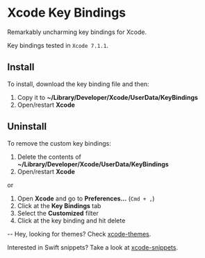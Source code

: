 # Xcode Key Bindings
Remarkably uncharming key bindings for Xcode.

Key bindings tested in `Xcode 7.1.1`.

## Install

To install, download the key binding file and then:

1. Copy it to **~/Library/Developer/Xcode/UserData/KeyBindings**
2. Open/restart **Xcode**

## Uninstall

To remove the custom key bindings:

1. Delete the contents of **~/Library/Developer/Xcode/UserData/KeyBindings**
2. Open/restart **Xcode**

or

1. Open **Xcode** and go to **Preferences...** (`Cmd + ,`)
2. Click at the **Key Bindings** tab
3. Select the **Customized** filter
4. Click at the key binding and hit delete

--
Hey, looking for themes? Check [xcode-themes](https://github.com/adrfer/xcode-themes).

Interested in Swift snippets? Take a look at [xcode-snippets](https://github.com/adrfer/xcode-snippets).